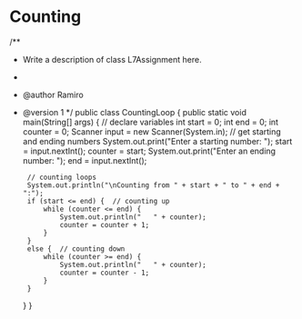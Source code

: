 # Counting

/**
 * Write a description of class L7Assignment here.
 *
 * @author Ramiro   
 * @version 1
 */
public class CountingLoop {
    public static void main(String[] args) {
        // declare variables
        int start = 0;
        int end = 0;
        int counter = 0;
        Scanner input = new Scanner(System.in);
        // get starting and ending numbers
        System.out.print("Enter a starting number: ");
        start = input.nextInt();
        counter = start;
        System.out.print("Enter an ending number: ");
        end = input.nextInt();

        // counting loops
        System.out.println("\nCounting from " + start + " to " + end + ":");
        if (start <= end) {  // counting up
            while (counter <= end) {
                System.out.println("   " + counter);
                counter = counter + 1;
            }
        }
        else {  // counting down
            while (counter >= end) {
                System.out.println("   " + counter);
                counter = counter - 1;
            }
        }
    }
}
           
